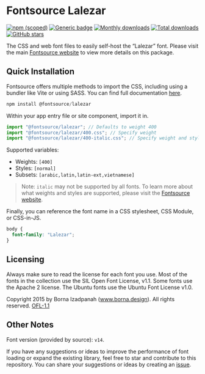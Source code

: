 # Fontsource Lalezar

[![npm (scoped)](https://img.shields.io/npm/v/@fontsource/lalezar?color=brightgreen)](https://www.npmjs.com/package/@fontsource/lalezar) [![Generic badge](https://img.shields.io/badge/fontsource-passing-brightgreen)](https://github.com/fontsource/fontsource) [![Monthly downloads](https://badgen.net/npm/dm/@fontsource/lalezar)](https://github.com/fontsource/fontsource) [![Total downloads](https://badgen.net/npm/dt/@fontsource/lalezar)](https://github.com/fontsource/fontsource) [![GitHub stars](https://img.shields.io/github/stars/fontsource/fontsource.svg?style=social&label=Star)](https://github.com/fontsource/fontsource/stargazers)

The CSS and web font files to easily self-host the “Lalezar” font. Please visit the main [Fontsource website](https://fontsource.org/fonts/lalezar) to view more details on this package.

## Quick Installation

Fontsource offers multiple methods to import the CSS, including using a bundler like Vite or using SASS. You can find full documentation [here](https://fontsource.org/docs/getting-started/introduction).

```javascript
npm install @fontsource/lalezar
```

Within your app entry file or site component, import it in.

```javascript
import "@fontsource/lalezar"; // Defaults to weight 400
import "@fontsource/lalezar/400.css"; // Specify weight
import "@fontsource/lalezar/400-italic.css"; // Specify weight and style
```

Supported variables:
- Weights: `[400]`
- Styles: `[normal]`
- Subsets: `[arabic,latin,latin-ext,vietnamese]`

> Note: `italic` may not be supported by all fonts. To learn more about what weights and styles are supported, please visit the [Fontsource website](https://fontsource.org/fonts/lalezar).

Finally, you can reference the font name in a CSS stylesheet, CSS Module, or CSS-in-JS.

```css
body {
  font-family: "Lalezar";
}
```

## Licensing
Always make sure to read the license for each font you use. Most of the fonts in the collection use the SIL Open Font License, v1.1. Some fonts use the Apache 2 license. The Ubuntu fonts use the Ubuntu Font License v1.0.

Copyright 2015 by Borna Izadpanah (www.borna.design). All rights reserved.
[OFL-1.1](http://scripts.sil.org/OFL)

## Other Notes
Font version (provided by source): `v14`.

If you have any suggestions or ideas to improve the performance of font loading or expand the existing library, feel free to star and contribute to this repository. You can share your suggestions or ideas by creating an [issue](https://github.com/fontsource/fontsource/issues).